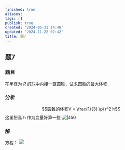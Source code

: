 ```yaml
---
finished: true
aliases: 
tags: []
publish: true
created: "2024-05-31 14:46"
updated: "2024-11-22 07:42"
title: 题7
---
```

## 题7
### 题目
在半径为 $R$ 的球中内接一直圆锥，试求圆锥的最大体积.
### 分析
$$圆锥的体积V = \frac{1}{3} \pi r^2 h$$
这里把高 h 作为变量好算一些
![|450](https://img.hwenyi.tech/202402102122812.webp)
### 解
方程：
![](https://img.hwenyi.tech/202402102159082.webp)
